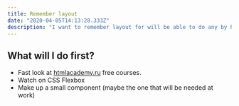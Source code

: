```yaml
---
title: Remember layout
date: "2020-04-05T14:13:28.333Z"
description: "I want to remember layout for will be able to do any by himself"
---
```


## What will I do first?

- Fast look at [htmlacademy.ru](https://htmlacademy.ru/) free courses.
- Watch on CSS Flexbox
- Make up a small component (maybe the one that will be needed at work)

